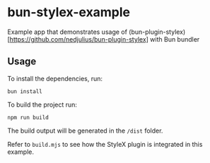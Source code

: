 # bun-stylex-example

Example app that demonstrates usage of (bun-plugin-stylex)[https://github.com/nedjulius/bun-plugin-stylex] with Bun bundler

## Usage

To install the dependencies, run:

```
bun install
```

To build the project run:

```
npm run build
```

The build output will be generated in the `/dist` folder.

Refer to `build.mjs` to see how the StyleX plugin is integrated in this example.
